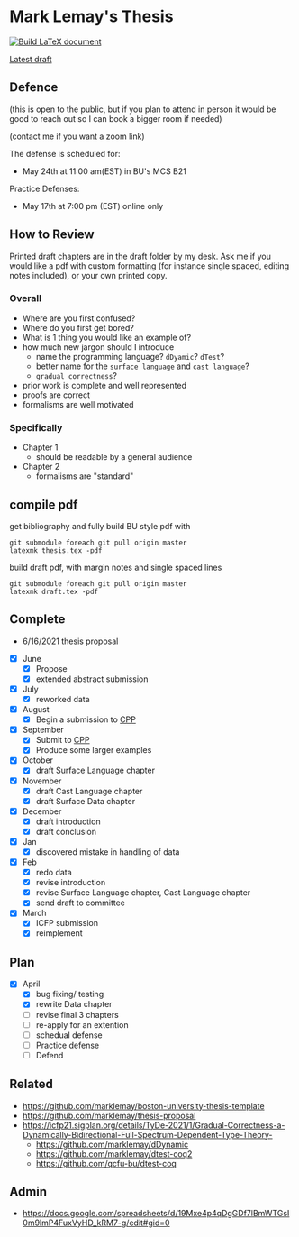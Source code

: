 # Mark Lemay's Thesis
[![Build LaTeX document](https://github.com/marklemay/thesis/actions/workflows/build-thesis.yml/badge.svg)](https://github.com/marklemay/thesis/actions/workflows/build-thesis.yml)
 
[Latest draft](https://github.com/marklemay/thesis/releases/download/thesis/thesis.pdf)

## Defence
(this is open to the public, but if you plan to attend in person it would be good to reach out so I can book a bigger room if needed)
 
(contact me if you want a zoom link)
 
The defense is scheduled for:
 
* May 24th at 11:00 am(EST) in BU's MCS B21
 
Practice Defenses:
 
* May 17th at 7:00 pm (EST) online only

## How to Review
Printed draft chapters are in the draft folder by my desk.
Ask me if you would like a pdf with custom formatting (for instance single spaced, editing notes included), or your own printed copy.
### Overall
* Where are you first confused?
* Where do you first get bored?
* What is 1 thing you would like an example of?
* how much new jargon should I introduce
  * name the programming language? `dDyamic`? `dTest`?
  * better name for the `surface language` and `cast language`?
  * `gradual correctness`?
* prior work is complete and well represented
* proofs are correct
* formalisms are well motivated
### Specifically
* Chapter 1
  * should be readable by a general audience
* Chapter 2
  * formalisms are "standard"
 
## compile pdf
get bibliography and fully build BU style pdf with
```
git submodule foreach git pull origin master
latexmk thesis.tex -pdf
```
 
build draft pdf, with margin notes and single spaced lines
```
git submodule foreach git pull origin master
latexmk draft.tex -pdf
```
 
## Complete
* 6/16/2021 thesis proposal
- [x] June
  - [x] Propose
  - [x] extended abstract submission
- [x] July
  - [x] reworked data
- [x] August
  - [x] Begin a submission to [CPP](https://popl22.sigplan.org/home/CPP-2022)
- [x] September
  - [x] Submit to [CPP](https://popl22.sigplan.org/home/CPP-2022)
  - [x] Produce some larger examples
- [x] October
  - [x] draft Surface Language chapter
- [x] November
  - [x] draft Cast Language chapter
  - [x] draft Surface Data chapter
- [x] December
  - [x] draft introduction
  - [x] draft conclusion
- [x] Jan
  - [x] discovered mistake in handling of data
- [x] Feb
  - [x] redo data
  - [x] revise introduction
  - [x] revise Surface Language chapter, Cast Language chapter
  - [x] send draft to committee
- [x] March
  - [x] ICFP submission
  - [x] reimplement
## Plan
- [x] April
  - [x] bug fixing/ testing
  - [x] rewrite Data chapter
  - [ ] revise final 3 chapters
  - [ ] re-apply for an extention
  - [ ] schedual defense
  - [ ] Practice defense
  - [ ] Defend

## Related
* https://github.com/marklemay/boston-university-thesis-template
* https://github.com/marklemay/thesis-proposal
* https://icfp21.sigplan.org/details/TyDe-2021/1/Gradual-Correctness-a-Dynamically-Bidirectional-Full-Spectrum-Dependent-Type-Theory-
  * https://github.com/marklemay/dDynamic
  * https://github.com/marklemay/dtest-coq2
  * https://github.com/qcfu-bu/dtest-coq


## Admin
* https://docs.google.com/spreadsheets/d/19Mxe4p4qDgGDf7lBmWTGsI0m9lmP4FuxVyHD_kRM7-g/edit#gid=0
